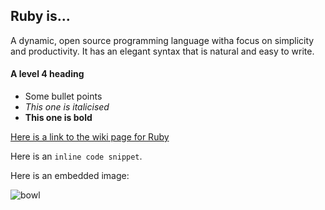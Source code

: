## Ruby is...

A dynamic, open source programming language witha focus on simplicity and productivity. It has an elegant syntax that is natural and easy to write.

#### A level 4 heading 
- Some bullet points
- *This one is italicised*
- **This one is bold**

[Here is a link to the wiki page for Ruby](https://en.wikipedia.org/wiki/Ruby_(programming_language))

Here is an `inline code snippet`.

Here is an embedded image:

![bowl](/bowl.jpg)